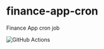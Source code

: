 # finance-app-cron
Finance App cron job

![GitHub Actions](https://github.com/viictrp/finance-app-cron/actions/workflows/node.js.yml/badge.svg)
